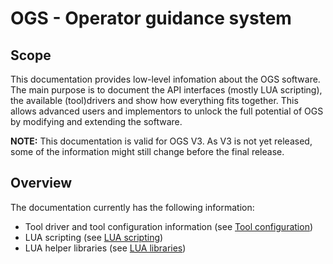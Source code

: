 # OGS - Operator guidance system

## Scope

This documentation provides low-level infomation about the OGS software. 
The main purpose is to document the API interfaces (mostly LUA scripting), the available (tool)drivers and show how everything fits together. 
This allows advanced users and implementors to unlock the full potential 
of OGS by modifying and extending the software.

**NOTE:** This documentation is valid for OGS V3. As V3 is not yet released, some of the information might still change before the final release.

## Overview

The documentation currently has the following information:

- Tool driver and tool configuration information (see [Tool configuration](/docs/tools/README.md))
- LUA scripting (see [LUA scripting](/docs/v3/getting-started.md))
- LUA helper libraries (see [LUA libraries](/docs/libs/README.md))


